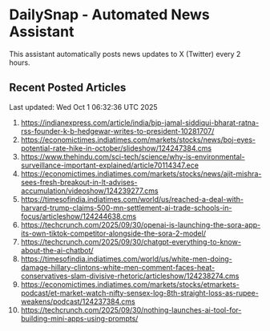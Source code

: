 # DailySnap - Automated News Assistant

This assistant automatically posts news updates to X (Twitter) every 2 hours.

## Recent Posted Articles

Last updated: Wed Oct  1 06:32:36 UTC 2025

1. https://indianexpress.com/article/india/bjp-jamal-siddiqui-bharat-ratna-rss-founder-k-b-hedgewar-writes-to-president-10281707/
2. https://economictimes.indiatimes.com/markets/stocks/news/boj-eyes-potential-rate-hike-in-october/slideshow/124247384.cms
3. https://www.thehindu.com/sci-tech/science/why-is-environmental-surveillance-important-explained/article70114347.ece
4. https://economictimes.indiatimes.com/markets/stocks/news/ajit-mishra-sees-fresh-breakout-in-lt-advises-accumulation/videoshow/124239277.cms
5. https://timesofindia.indiatimes.com/world/us/reached-a-deal-with-harvard-trump-claims-500-mn-settlement-ai-trade-schools-in-focus/articleshow/124244638.cms
6. https://techcrunch.com/2025/09/30/openai-is-launching-the-sora-app-its-own-tiktok-competitor-alongside-the-sora-2-model/
7. https://techcrunch.com/2025/09/30/chatgpt-everything-to-know-about-the-ai-chatbot/
8. https://timesofindia.indiatimes.com/world/us/white-men-doing-damage-hillary-clintons-white-men-comment-faces-heat-conservatives-slam-divisive-rhetoric/articleshow/124238274.cms
9. https://economictimes.indiatimes.com/markets/stocks/etmarkets-podcast/et-market-watch-nifty-sensex-log-8th-straight-loss-as-rupee-weakens/podcast/124237384.cms
10. https://techcrunch.com/2025/09/30/nothing-launches-ai-tool-for-building-mini-apps-using-prompts/
